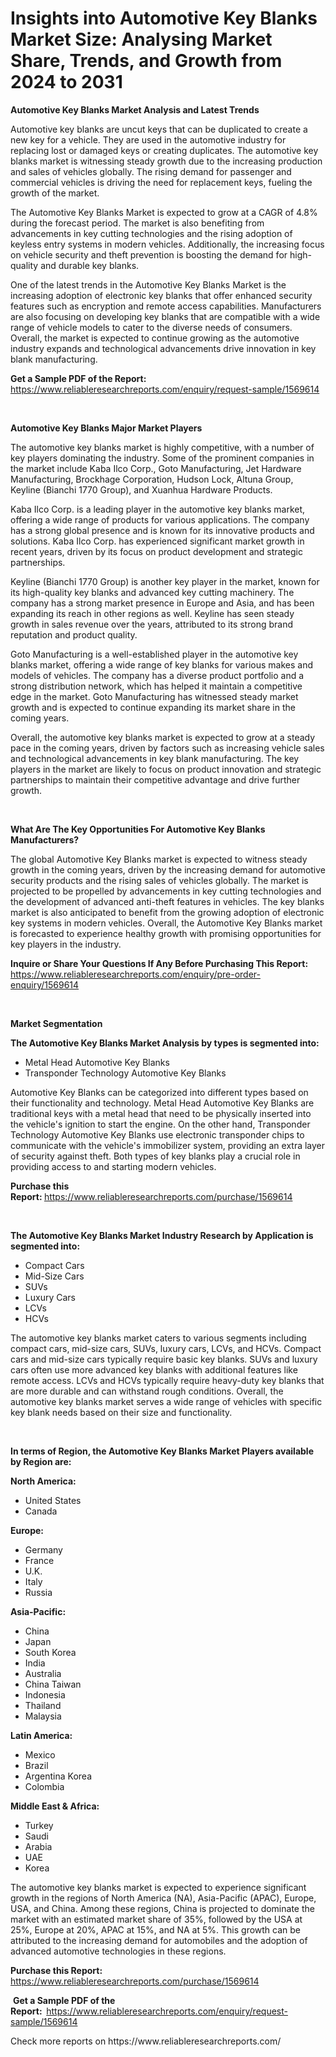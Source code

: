 <p><h1>Insights into Automotive Key Blanks Market Size: Analysing Market Share, Trends, and Growth from 2024 to 2031</h1></p><p><strong>Automotive Key Blanks Market Analysis and Latest Trends</strong></p>
<p><p>Automotive key blanks are uncut keys that can be duplicated to create a new key for a vehicle. They are used in the automotive industry for replacing lost or damaged keys or creating duplicates. The automotive key blanks market is witnessing steady growth due to the increasing production and sales of vehicles globally. The rising demand for passenger and commercial vehicles is driving the need for replacement keys, fueling the growth of the market.</p><p>The Automotive Key Blanks Market is expected to grow at a CAGR of 4.8% during the forecast period. The market is also benefiting from advancements in key cutting technologies and the rising adoption of keyless entry systems in modern vehicles. Additionally, the increasing focus on vehicle security and theft prevention is boosting the demand for high-quality and durable key blanks.</p><p>One of the latest trends in the Automotive Key Blanks Market is the increasing adoption of electronic key blanks that offer enhanced security features such as encryption and remote access capabilities. Manufacturers are also focusing on developing key blanks that are compatible with a wide range of vehicle models to cater to the diverse needs of consumers. Overall, the market is expected to continue growing as the automotive industry expands and technological advancements drive innovation in key blank manufacturing.</p></p>
<p><strong>Get a Sample PDF of the Report:&nbsp;</strong> <a href="https://www.reliableresearchreports.com/enquiry/request-sample/1569614">https://www.reliableresearchreports.com/enquiry/request-sample/1569614</a></p>
<p>&nbsp;</p>
<p><strong>Automotive Key Blanks Major Market Players</strong></p>
<p><p>The automotive key blanks market is highly competitive, with a number of key players dominating the industry. Some of the prominent companies in the market include Kaba Ilco Corp., Goto Manufacturing, Jet Hardware Manufacturing, Brockhage Corporation, Hudson Lock, Altuna Group, Keyline (Bianchi 1770 Group), and Xuanhua Hardware Products.</p><p>Kaba Ilco Corp. is a leading player in the automotive key blanks market, offering a wide range of products for various applications. The company has a strong global presence and is known for its innovative products and solutions. Kaba Ilco Corp. has experienced significant market growth in recent years, driven by its focus on product development and strategic partnerships.</p><p>Keyline (Bianchi 1770 Group) is another key player in the market, known for its high-quality key blanks and advanced key cutting machinery. The company has a strong market presence in Europe and Asia, and has been expanding its reach in other regions as well. Keyline has seen steady growth in sales revenue over the years, attributed to its strong brand reputation and product quality.</p><p>Goto Manufacturing is a well-established player in the automotive key blanks market, offering a wide range of key blanks for various makes and models of vehicles. The company has a diverse product portfolio and a strong distribution network, which has helped it maintain a competitive edge in the market. Goto Manufacturing has witnessed steady market growth and is expected to continue expanding its market share in the coming years.</p><p>Overall, the automotive key blanks market is expected to grow at a steady pace in the coming years, driven by factors such as increasing vehicle sales and technological advancements in key blank manufacturing. The key players in the market are likely to focus on product innovation and strategic partnerships to maintain their competitive advantage and drive further growth.</p></p>
<p>&nbsp;</p>
<p><strong>What Are The Key Opportunities For Automotive Key Blanks Manufacturers?</strong></p>
<p><p>The global Automotive Key Blanks market is expected to witness steady growth in the coming years, driven by the increasing demand for automotive security products and the rising sales of vehicles globally. The market is projected to be propelled by advancements in key cutting technologies and the development of advanced anti-theft features in vehicles. The key blanks market is also anticipated to benefit from the growing adoption of electronic key systems in modern vehicles. Overall, the Automotive Key Blanks market is forecasted to experience healthy growth with promising opportunities for key players in the industry.</p></p>
<p><strong>Inquire or Share Your Questions If Any Before Purchasing This Report:</strong> <a href="https://www.reliableresearchreports.com/enquiry/pre-order-enquiry/1569614">https://www.reliableresearchreports.com/enquiry/pre-order-enquiry/1569614</a></p>
<p>&nbsp;</p>
<p><strong>Market Segmentation</strong></p>
<p><strong>The Automotive Key Blanks Market Analysis by types is segmented into:</strong></p>
<p><ul><li>Metal Head Automotive Key Blanks</li><li>Transponder Technology Automotive Key Blanks</li></ul></p>
<p><p>Automotive Key Blanks can be categorized into different types based on their functionality and technology. Metal Head Automotive Key Blanks are traditional keys with a metal head that need to be physically inserted into the vehicle's ignition to start the engine. On the other hand, Transponder Technology Automotive Key Blanks use electronic transponder chips to communicate with the vehicle's immobilizer system, providing an extra layer of security against theft. Both types of key blanks play a crucial role in providing access to and starting modern vehicles.</p></p>
<p><strong>Purchase this Report:&nbsp;</strong><a href="https://www.reliableresearchreports.com/purchase/1569614">https://www.reliableresearchreports.com/purchase/1569614</a></p>
<p>&nbsp;</p>
<p><strong>The Automotive Key Blanks Market Industry Research by Application is segmented into:</strong></p>
<p><ul><li>Compact Cars</li><li>Mid-Size Cars</li><li>SUVs</li><li>Luxury Cars</li><li>LCVs</li><li>HCVs</li></ul></p>
<p><p>The automotive key blanks market caters to various segments including compact cars, mid-size cars, SUVs, luxury cars, LCVs, and HCVs. Compact cars and mid-size cars typically require basic key blanks. SUVs and luxury cars often use more advanced key blanks with additional features like remote access. LCVs and HCVs typically require heavy-duty key blanks that are more durable and can withstand rough conditions. Overall, the automotive key blanks market serves a wide range of vehicles with specific key blank needs based on their size and functionality.</p></p>
<p>&nbsp;</p>
<p><strong>In terms of Region, the Automotive Key Blanks Market Players available by Region are:</strong></p>
<p>
    <p> <strong> North America: </strong>
        <ul>
            <li>United States</li>
            <li>Canada</li>
        </ul>
        </p> 
    <p> <strong> Europe: </strong>
        <ul>
            <li>Germany</li>
            <li>France</li>
            <li>U.K.</li>
            <li>Italy</li>
            <li>Russia</li>
        </ul>
        </p> 
    <p> <strong> Asia-Pacific: </strong>
        <ul>
            <li>China</li>
            <li>Japan</li>
            <li>South Korea</li>
            <li>India</li>
            <li>Australia</li>
            <li>China Taiwan</li>
            <li>Indonesia</li>
            <li>Thailand</li>
            <li>Malaysia</li>
        </ul>
        </p> 
    <p> <strong> Latin America: </strong>
        <ul>
            <li>Mexico</li>
            <li>Brazil</li>
            <li>Argentina Korea</li>
            <li>Colombia</li>
        </ul>
        </p> 
    <p> <strong> Middle East & Africa: </strong>
        <ul>
            <li>Turkey</li>
            <li>Saudi</li>
            <li>Arabia</li>
            <li>UAE</li>
            <li>Korea</li>
        </ul>
    </p>
    </p>
<p><p>The automotive key blanks market is expected to experience significant growth in the regions of North America (NA), Asia-Pacific (APAC), Europe, USA, and China. Among these regions, China is projected to dominate the market with an estimated market share of 35%, followed by the USA at 25%, Europe at 20%, APAC at 15%, and NA at 5%. This growth can be attributed to the increasing demand for automobiles and the adoption of advanced automotive technologies in these regions.</p></p>
<p><strong>Purchase this Report: </strong><a href="https://www.reliableresearchreports.com/purchase/1569614">https://www.reliableresearchreports.com/purchase/1569614</a></p>
<p>&nbsp;<strong>Get a Sample PDF of the Report:&nbsp;&nbsp;</strong><a href="https://www.reliableresearchreports.com/enquiry/request-sample/1569614">https://www.reliableresearchreports.com/enquiry/request-sample/1569614</a></p>
<p><strong></strong></p>
<p>Check more reports on https://www.reliableresearchreports.com/</p>